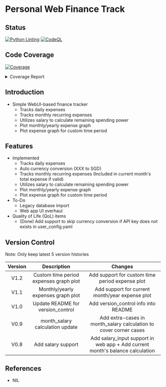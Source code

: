 # Personal Web Finance Track

## Status
[![Python Linting](https://github.com/chuanseng-ng/Finance_Track_Web/actions/workflows/pylint.yml/badge.svg?branch=main&event=push)](https://github.com/chuanseng-ng/Finance_Track_Web/actions/workflows/pylint.yml/badge.svg)
[![CodeQL](https://github.com/chuanseng-ng/Finance_Track_Web/actions/workflows/github-code-scanning/codeql/badge.svg)](https://github.com/chuanseng-ng/Finance_Track_Web/actions/workflows/github-code-scanning/codeql)

## Code Coverage
<!-- Pytest Coverage Comment:Begin -->
<a href="https://github.com/chuanseng-ng/Finance_Track_Web/blob/code/pre_release/README.md"><img alt="Coverage" src="https://img.shields.io/badge/Coverage-100%25-brightgreen.svg" /></a><details><summary>Coverage Report </summary><table><tr><th>File</th><th>Stmts</th><th>Miss</th><th>Cover</th></tr><tbody><tr><td><b>TOTAL</b></td><td><b>519</b></td><td><b>0</b></td><td><b>100%</b></td></tr></tbody></table></details>
<!-- Pytest Coverage Comment:End -->

## Introduction

- Simple WebUI-based finance tracker
  - Tracks daily expenses
  - Tracks monthly recurring expenses
  - Utilizes salary to calculate remaining spending power
  - Plot monthly/yearly expense graph
  - Plot expense graph for custom time period

## Features

- Implemented
  - Tracks daily expenses
  - Auto currency conversion (XXX to SGD)
  - Tracks monthly recurring expenses (Included in current month's total expense if valid)
  - Utilizes salary to calculate remaining spending power
  - Plot monthly/yearly expense graph
  - Plot expense graph for custom time period
- To-Do
  - Legacy database import
  - Web app UI overhaul
- Quality of Life (QoL) items
  - (Done) Add support to skip currency conversion if API key does not exists in user_config.yaml

## Version Control

Note:  Only keep latest 5 version histories

| Version | Description | Changes |
| :-----: | :---------: | :-----: |
| V1.2 | Custom time period expenses graph plot | Add support for custom time period expense plot |
| V1.1 | Monthly/yearly expenses graph plot | Add support for current month/year expense plot |
| V1.0 | Update README for version_control | Add version_control info into README |
| V0.9 | month_salary calculation update | Add extra-cases in month_salary calculation to cover corner cases |
| V0.8 | Add salary support | Add salary_input support in web app + Add current month's balance calculation |

## References

- NIL
